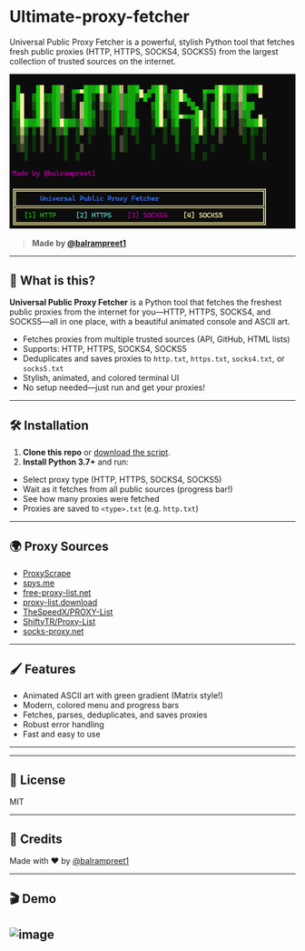 # Ultimate-proxy-fetcher
Universal Public Proxy Fetcher is a powerful, stylish Python tool that fetches fresh public proxies (HTTP, HTTPS, SOCKS4, SOCKS5) from the largest collection of trusted sources on the internet.


![banner](https://github.com/Balram-1/proxy-fetcher/blob/main/main/image.png)

> **Made by [@balrampreet1](https://github.com/balrampreet1)**

---

## 🚀 What is this?

**Universal Public Proxy Fetcher** is a Python tool that fetches the freshest public proxies from the internet for you—HTTP, HTTPS, SOCKS4, and SOCKS5—all in one place, with a beautiful animated console and ASCII art.

- Fetches proxies from multiple trusted sources (API, GitHub, HTML lists)
- Supports: HTTP, HTTPS, SOCKS4, SOCKS5
- Deduplicates and saves proxies to `http.txt`, `https.txt`, `socks4.txt`, or `socks5.txt`
- Stylish, animated, and colored terminal UI
- No setup needed—just run and get your proxies!

---






## 🛠️ Installation

1. **Clone this repo** or [download the script](#).
2. **Install Python 3.7+** and run:


- Select proxy type (HTTP, HTTPS, SOCKS4, SOCKS5)
- Wait as it fetches from all public sources (progress bar!)
- See how many proxies were fetched
- Proxies are saved to `<type>.txt` (e.g. `http.txt`)

---

## 🌍 Proxy Sources

- [ProxyScrape](https://proxyscrape.com/)
- [spys.me](https://spys.me/)
- [free-proxy-list.net](https://free-proxy-list.net/)
- [proxy-list.download](https://www.proxy-list.download/)
- [TheSpeedX/PROXY-List](https://github.com/TheSpeedX/PROXY-List)
- [ShiftyTR/Proxy-List](https://github.com/ShiftyTR/Proxy-List)
- [socks-proxy.net](https://www.socks-proxy.net/)

---

## 🖌️ Features

- Animated ASCII art with green gradient (Matrix style!)
- Modern, colored menu and progress bars
- Fetches, parses, deduplicates, and saves proxies
- Robust error handling
- Fast and easy to use

---


---

## 📝 License

MIT

---

## 🙏 Credits

Made with ❤️ by [@balrampreet1](https://github.com/balrampreet1)

---
## 🎬 Demo
![image](https://github.com/user-attachments/assets/f6b59445-83a8-4538-9c21-b4d660048145)
---




